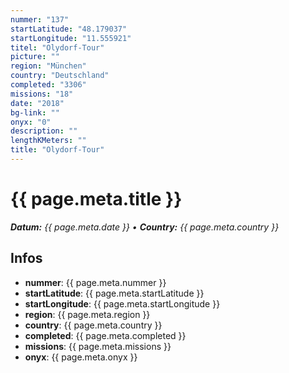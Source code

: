 ```yaml
---
nummer: "137"
startLatitude: "48.179037"
startLongitude: "11.555921"
titel: "Olydorf-Tour"
picture: ""
region: "München"
country: "Deutschland"
completed: "3306"
missions: "18"
date: "2018"
bg-link: ""
onyx: "0"
description: ""
lengthKMeters: ""
title: "Olydorf-Tour"
---
```


# {{ page.meta.title }}
_**Datum:** {{ page.meta.date }} • **Country:** {{ page.meta.country }}_

## Infos
- **nummer**: {{ page.meta.nummer }}
- **startLatitude**: {{ page.meta.startLatitude }}
- **startLongitude**: {{ page.meta.startLongitude }}
- **region**: {{ page.meta.region }}
- **country**: {{ page.meta.country }}
- **completed**: {{ page.meta.completed }}
- **missions**: {{ page.meta.missions }}
- **onyx**: {{ page.meta.onyx }}

